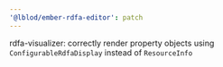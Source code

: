 ```yaml
---
'@lblod/ember-rdfa-editor': patch
---
```


rdfa-visualizer: correctly render property objects using `ConfigurableRdfaDisplay` instead of `ResourceInfo`
